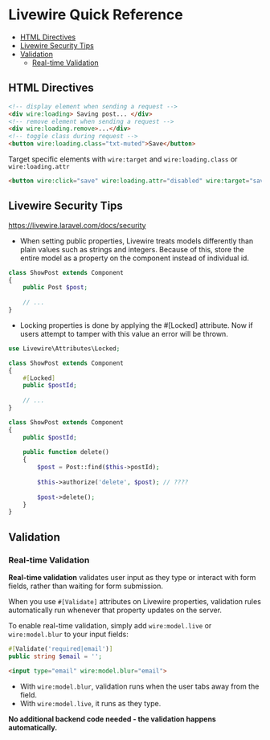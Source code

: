 # Livewire Quick Reference

- [HTML Directives](#html-directives)
- [Livewire Security Tips](#livewire-security-tips)
- [Validation](#validation)
    - [Real-time Validation](#real-time-validation)


## HTML Directives

```html
<!-- display element when sending a request -->
<div wire:loading> Saving post... </div>
<!-- remove element when sending a request -->
<div wire:loading.remove>...</div>
<!-- toggle class during request -->
<button wire:loading.class="txt-muted">Save</button>
```

Target specific elements with `wire:target` and `wire:loading.class` or `wire:loading.attr`

```html
<button wire:click="save" wire:loading.attr="disabled" wire:target="save">Save</button>
```

## Livewire Security Tips

https://livewire.laravel.com/docs/security


- When setting public properties, Livewire treats models differently than plain values such as
  strings and integers. Because of this, store the entire model as a property on the component
  instead of individual id.

```php +torchlight-php
class ShowPost extends Component
{
    public Post $post;
 
    // ...
}
```

- Locking properties is done by applying the #[Locked] attribute. Now if users attempt to tamper
  with this value an error will be thrown.

```php +torchlight-php
use Livewire\Attributes\Locked;

class ShowPost extends Component
{
    #[Locked]
    public $postId;
 
    // ...
}
```



```php +torchlight-php
class ShowPost extends Component
{
    public $postId;
 
    public function delete()
    {
        $post = Post::find($this->postId);
 
        $this->authorize('delete', $post); // ????
 
        $post->delete();
    }
}
```

## Validation

### Real-time Validation

**Real-time validation** validates user input as they type or interact with form
fields, rather than waiting for form submission.

When you use `#[Validate]` attributes on Livewire properties, validation rules
automatically run whenever that property updates on the server.

To enable real-time validation, simply add `wire:model.live` or
`wire:model.blur` to your input fields:

```php +torchlight-php
#[Validate('required|email')]
public string $email = '';
```

```html +torchlight-html
<input type="email" wire:model.blur="email">
```

- With `wire:model.blur`, validation runs when the user tabs away from the
  field.
- With `wire:model.live`, it runs as they type.

**No additional backend code needed - the validation happens automatically.**


